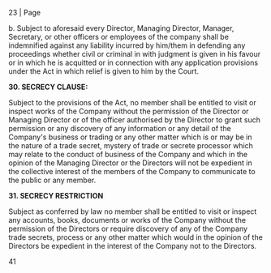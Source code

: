 23 | Page

b. Subject to aforesaid every Director, Managing Director, Manager, Secretary, or other officers or employees of the company shall be indemnified against any liability incurred by him/them in defending any proceedings whether civil or criminal in with judgment is given in his favour or in which he is acquitted or in connection with any application provisions under the Act in which relief is given to him by the Court.

**30. SECRECY CLAUSE:**

Subject to the provisions of the Act, no member shall be entitled to visit or inspect works of the Company without the permission of the Director or Managing Director or of the officer authorised by the Director to grant such permission or any discovery of any information or any detail of the Company's business or trading or any other matter which is or may be in the nature of a trade secret, mystery of trade or secrete processor which may relate to the conduct of business of the Company and which in the opinion of the Managing Director or the Directors will not be expedient in the collective interest of the members of the Company to communicate to the public or any member.

**31. SECRECY RESTRICTION**

Subject as conferred by law no member shall be entitled to visit or inspect any accounts, books, documents or works of the Company without the permission of the Directors or require discovery of any of the Company trade secrets, process or any other matter which would in the opinion of the Directors be expedient in the interest of the Company not to the Directors.

41